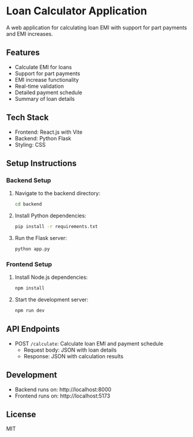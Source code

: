 # Loan Calculator Application

A web application for calculating loan EMI with support for part payments and EMI increases.

## Features

- Calculate EMI for loans
- Support for part payments
- EMI increase functionality
- Real-time validation
- Detailed payment schedule
- Summary of loan details

## Tech Stack

- Frontend: React.js with Vite
- Backend: Python Flask
- Styling: CSS

## Setup Instructions

### Backend Setup

1. Navigate to the backend directory:
   ```bash
   cd backend
   ```

2. Install Python dependencies:
   ```bash
   pip install -r requirements.txt
   ```

3. Run the Flask server:
   ```bash
   python app.py
   ```

### Frontend Setup

1. Install Node.js dependencies:
   ```bash
   npm install
   ```

2. Start the development server:
   ```bash
   npm run dev
   ```

## API Endpoints

- POST `/calculate`: Calculate loan EMI and payment schedule
  - Request body: JSON with loan details
  - Response: JSON with calculation results

## Development

- Backend runs on: http://localhost:8000
- Frontend runs on: http://localhost:5173

## License

MIT
